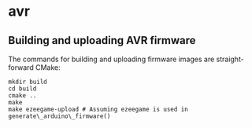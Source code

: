 avr
===

## Building and uploading AVR firmware
The commands for building and uploading firmware images are straight-forward CMake:

```
mkdir build
cd build
cmake ..
make
make ezeegame-upload # Assuming ezeegame is used in generate\_arduino\_firmware()
```
